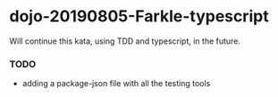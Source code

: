 # dojo-20190805-Farkle-typescript

Will continue this kata, using TDD and typescript, in the future.


### TODO
- adding a package-json file with all the testing tools
